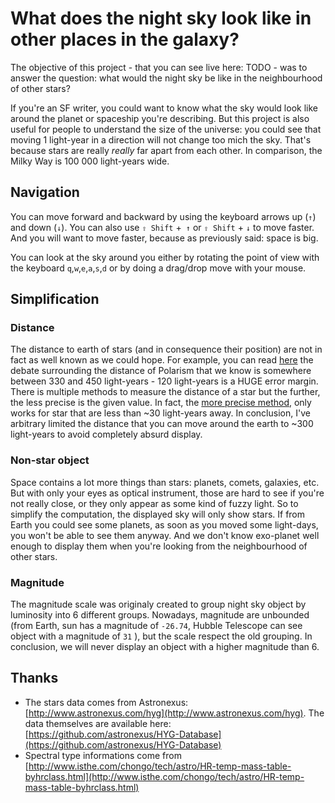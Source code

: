 What does the night sky look like in other places in the galaxy?
===

The objective of this project - that you can see live here: TODO - was to answer the question: what would the night sky  be like in the neighbourhood of other stars?

If you're an SF writer, you could want to know what the sky would look like around the planet or spaceship you're describing. 
But this project is also useful for people to understand the size of the universe: you could see that moving 1 light-year in a direction will not change too mich the sky.
That's because stars are really _really_ far apart from each other. In comparison, the Milky Way is 100 000 light-years wide. 


Navigation
---


You can move forward and backward by using the keyboard arrows up (`↑`) and down (`↓`). You can also use `⇧ Shift` +` ↑` or `⇧ Shift` + `↓` to move faster. 
And you will want to move faster, because as previously said: space is big.  

You can look at the sky around you either by rotating the point of view with the keyboard `q`,`w`,`e`,`a`,`s`,`d` or by doing a drag/drop move with your mouse.

Simplification
---

### Distance

The distance to earth of stars (and in consequence their position) are not in fact as well known as we could hope.
For example, you can read [here](https://en.wikipedia.org/wiki/Polaris#Distance) the debate surrounding the distance of Polarism 
that we know is somewhere between 330 and 450 light-years - 120 light-years is a HUGE error margin. 
There is multiple methods to measure the distance of a star but the further, the less precise is the given value. 
In fact, the [more precise method](https://en.wikipedia.org/wiki/Photometric_parallax_method), only works for star that are less than ~30 light-years away.
In conclusion, I've arbitrary limited the distance that you can move around the earth to ~300 light-years to avoid completely absurd display.


### Non-star object

Space contains a lot more things than stars: planets, comets, galaxies, etc. But with only your eyes as optical instrument, those are hard to see if you're not really close, 
or they only appear as some kind of fuzzy light. So to simplify the computation, the displayed sky will only show stars. If from Earth you could see some planets, 
as soon as you moved some light-days, you won't be able to see them anyway. And we don't know exo-planet well enough to display them when you're looking from the neighbourhood of other stars.

### Magnitude

The magnitude scale was originaly created to group night sky object by luminosity into 6 different groups. 
Nowadays, magnitude are unbounded (from Earth, sun has a magnitude of `-26.74`, Hubble Telescope can see object with a magnitude of `31` ), but the scale respect the old grouping. 
In conclusion, we will never display an object with a higher magnitude than 6. 
 
 
 
 Thanks
 ---
 
 * The stars data comes from Astronexus: [http://www.astronexus.com/hyg](http://www.astronexus.com/hyg). 
   The data themselves are available here: [https://github.com/astronexus/HYG-Database](https://github.com/astronexus/HYG-Database)  
 * Spectral type informations come from [http://www.isthe.com/chongo/tech/astro/HR-temp-mass-table-byhrclass.html](http://www.isthe.com/chongo/tech/astro/HR-temp-mass-table-byhrclass.html)  